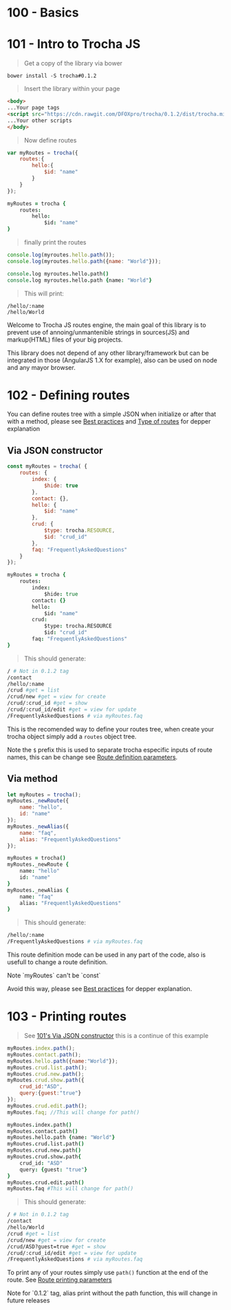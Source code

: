 # 100 - Basics
# 101 - Intro to Trocha JS

> Get a copy of the library via bower

```
bower install -S trocha#0.1.2
```

> Insert the library within your page
```html
<body>
...Your page tags
<script src="https://cdn.rawgit.com/DFOXpro/trocha/0.1.2/dist/trocha.min.js"></script>
...Your other scripts
</body>
```

> Now define routes

```javascript
var myRoutes = trocha({
	routes:{
		hello:{
			$id: "name"
		}
	}
});
```

```coffeescript
myRoutes = trocha {
	routes:
		hello:
			$id: "name"
}
```

> finally print the routes

```javascript
console.log(myroutes.hello.path());
console.log(myroutes.hello.path({name: "World"}));
```


```coffeescript
console.log myroutes.hello.path()
console.log myroutes.hello.path {name: "World"}
```

> This will print:

```
/hello/:name
/hello/World
```

Welcome to Trocha JS routes engine, the main goal of this library is to prevent use of annoing/unmantenible strings in sources(JS) and markup(HTML) files of your big projects.

This library does not depend of any other library/framework but can be integrated in those (AngularJS 1.X for example), also can be used on node and any mayor browser.


# 102 - Defining routes

You can define routes tree with a simple JSON when initialize or after that with a method, please see [Best practices](#301-best-practices) and [Type of routes](#201-type-of-routes) for depper explanation

## Via JSON constructor

```javascript
const myRoutes = trocha( {
	routes: {
		index: {
			$hide: true
		},
		contact: {},
		hello: {
			$id: "name"
		},
		crud: {
			$type: trocha.RESOURCE,
			$id: "crud_id"
		},
		faq: "FrequentlyAskedQuestions"
	}
});
```

```coffeescript
myRoutes = trocha {
	routes:
		index:
			$hide: true
		contact: {}
		hello:
			$id: "name"
		crud:
			$type: trocha.RESOURCE
			$id: "crud_id"
		faq: "FrequentlyAskedQuestions"
}
```

> This should generate:

```bash
/ # Not in 0.1.2 tag
/contact
/hello/:name
/crud #get = list
/crud/new #get = view for create
/crud/:crud_id #get = show
/crud/:crud_id/edit #get = view for update
/FrequentlyAskedQuestions # via myRoutes.faq
```

This is the recomended way to define your routes tree, when create your trocha object simply add a `routes` object tree.

Note the `$` prefix this is used to separate trocha especific inputs of route names, this can be change see [Route definition parameters](#202-route-definition-parameters).

## Via method

```javascript
let myRoutes = trocha();
myRoutes._newRoute({
	name: "hello",
	id: "name"
});
myRoutes._newAlias({
	name: "faq",
	alias: "FrequentlyAskedQuestions"
});
```

```coffeescript
myRoutes = trocha()
myRoutes._newRoute {
	name: "hello"
	id: "name"
}
myRoutes._newAlias {
	name: "faq"
	alias: "FrequentlyAskedQuestions"
}
```

> This should generate:

```bash
/hello/:name
/FrequentlyAskedQuestions # via myRoutes.faq
```

This route definition mode can be used in any part of the code, also is usefull to change a route definition.
<aside class="warning">
Note `myRoutes` can't be `const`
</aside>

Avoid this way, please see [Best practices](#301-best-practices) for depper explanation.

# 103 - Printing routes

> See [101's Via JSON constructor](#via-json-constructor) this is a continue of this example

```javascript
myRoutes.index.path();
myRoutes.contact.path();
myRoutes.hello.path({name:"World"});
myRoutes.crud.list.path();
myRoutes.crud.new.path();
myRoutes.crud.show.path({
	crud_id:"ASD",
	query:{guest:"true"}
});
myRoutes.crud.edit.path();
myRoutes.faq; //This will change for path()
```

```coffeescript
myRoutes.index.path()
myRoutes.contact.path()
myRoutes.hello.path {name: "World"}
myRoutes.crud.list.path()
myRoutes.crud.new.path()
myRoutes.crud.show.path{
	crud_id: "ASD"
	query: {guest: "true"}
}
myRoutes.crud.edit.path()
myRoutes.faq #This will change for path()
```

> This should generate:

```bash
/ # Not in 0.1.2 tag
/contact
/hello/World
/crud #get = list
/crud/new #get = view for create
/crud/ASD?guest=true #get = show
/crud/:crud_id/edit #get = view for update
/FrequentlyAskedQuestions # via myRoutes.faq
```

To print any of your routes simply use `path()` function at the end of the route.
See [Route printing parameters](#204-route-printing-parameters)
<aside class="warning">
Note for `0.1.2` tag, alias print without the path function, this will change in future releases
</aside>
